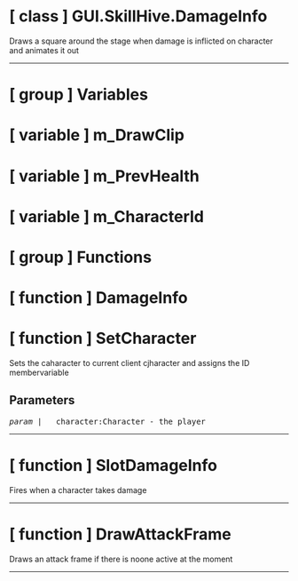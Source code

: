 # [ class ] GUI.SkillHive.DamageInfo

Draws a square around the stage when damage is inflicted on character and animates it out

---

# [ group ] Variables

# [ variable ] m_DrawClip

# [ variable ] m_PrevHealth

# [ variable ] m_CharacterId

# [ group ] Functions

# [ function ] DamageInfo

# [ function ] SetCharacter

Sets the caharacter to current client cjharacter and assigns the ID membervariable

## Parameters

<pre>
<em>param</em> |   character:Character - the player 
</pre>

---

# [ function ] SlotDamageInfo

Fires when a character takes damage

---

# [ function ] DrawAttackFrame

Draws an attack frame if there is noone active at the moment

---

